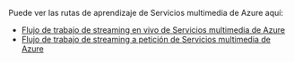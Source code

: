 Puede ver las rutas de aprendizaje de Servicios multimedia de Azure aquí:

* [Flujo de trabajo de streaming en vivo de Servicios multimedia de Azure](https://azure.microsoft.com/documentation/learning-paths/media-services-streaming-live/)
* [Flujo de trabajo de streaming a petición de Servicios multimedia de Azure](https://azure.microsoft.com/documentation/learning-paths/media-services-streaming-on-demand/)



<!--HONumber=Jan17_HO1-->


